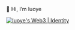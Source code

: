 👋 Hi, I’m luoye



<!-- [![luoye's GitHub | Stats](https://stats.quine.sh/luoye/github?theme=light)](https://quine.sh) -->
[![luoye's Web3 | Identity](https://stats.quine.sh/luoye/web3?theme=light)](https://quine.sh) 
<!-- [![luoye's GitHub | Languages Over Time](https://stats.quine.sh/luoye/languages-over-time?theme=light)](https://quine.sh) -->

<!-- [![luoye's GitHub stats](https://github-readme-stats.vercel.app/api?username=luoyeETH&count_private=true&show_icons=true&theme=chartreuse-dark)](https://github.com/anuraghazra/github-readme-stats)  -->

